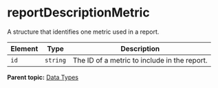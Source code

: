 # reportDescriptionMetric

A structure that identifies one metric used in a report.

|Element|Type|Description|
|-------|----|-----------|
|`id` |`string` | The ID of a metric to include in the report. |

**Parent topic:** [Data Types](../data_types/datatypes.md)

